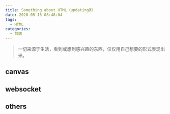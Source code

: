 ```yaml
---
title: Something about HTML（updating⏳）
date: 2020-05-15 08:48:04
tags:
  - HTML
categories:
  - 前端
---
```

> 一切来源于生活，看到或想到感兴趣的东西，仅仅用自己想要的形式表现出来。

## canvas

## websocket

## others
